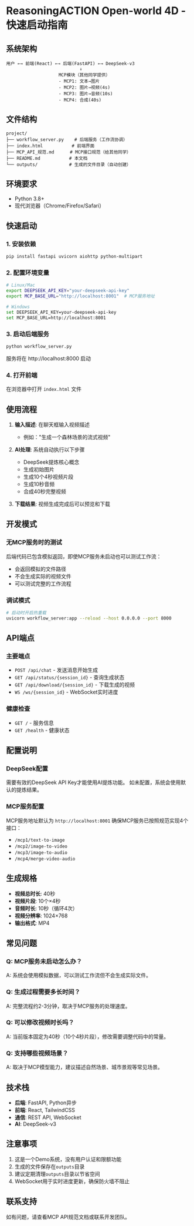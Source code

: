 # ReasoningACTION Open-world 4D - 快速启动指南

## 系统架构
```
用户 ←→ 前端(React) ←→ 后端(FastAPI) ←→ DeepSeek-v3
                            ↓
                    MCP模块（其他同学提供）
                    - MCP1: 文本→图片
                    - MCP2: 图片→视频(4s)
                    - MCP3: 图片→音频(10s)  
                    - MCP4: 合成(40s)
```

## 文件结构
```
project/
├── workflow_server.py    # 后端服务（工作流协调）
├── index.html           # 前端界面
├── MCP_API_规范.md      # MCP接口规范（给其他同学）
├── README.md           # 本文档
└── outputs/            # 生成的文件目录（自动创建）
```

## 环境要求
- Python 3.8+
- 现代浏览器（Chrome/Firefox/Safari）

## 快速启动

### 1. 安装依赖
```bash
pip install fastapi uvicorn aiohttp python-multipart
```

### 2. 配置环境变量
```bash
# Linux/Mac
export DEEPSEEK_API_KEY="your-deepseek-api-key"
export MCP_BASE_URL="http://localhost:8001"  # MCP服务地址

# Windows
set DEEPSEEK_API_KEY=your-deepseek-api-key
set MCP_BASE_URL=http://localhost:8001
```

### 3. 启动后端服务
```bash
python workflow_server.py
```
服务将在 http://localhost:8000 启动

### 4. 打开前端
在浏览器中打开 `index.html` 文件

## 使用流程

1. **输入描述**: 在聊天框输入视频描述
   - 例如："生成一个森林场景的流式视频"

2. **AI处理**: 系统自动执行以下步骤
   - DeepSeek提炼核心概念
   - 生成初始图片
   - 生成10个4秒视频片段
   - 生成10秒音频
   - 合成40秒完整视频

3. **下载结果**: 视频生成完成后可以预览和下载

## 开发模式

### 无MCP服务时的测试
后端代码已包含模拟返回，即使MCP服务未启动也可以测试工作流：
- 会返回模拟的文件路径
- 不会生成实际的视频文件
- 可以测试完整的工作流程

### 调试模式
```bash
# 启动时开启热重载
uvicorn workflow_server:app --reload --host 0.0.0.0 --port 8000
```

## API端点

### 主要端点
- `POST /api/chat` - 发送消息开始生成
- `GET /api/status/{session_id}` - 查询生成状态
- `GET /api/download/{session_id}` - 下载生成的视频
- `WS /ws/{session_id}` - WebSocket实时进度

### 健康检查
- `GET /` - 服务信息
- `GET /health` - 健康状态

## 配置说明

### DeepSeek配置
需要有效的DeepSeek API Key才能使用AI提炼功能。
如未配置，系统会使用默认的提炼结果。

### MCP服务配置
MCP服务地址默认为 `http://localhost:8001`
确保MCP服务已按照规范实现4个接口：
- `/mcp1/text-to-image`
- `/mcp2/image-to-video`
- `/mcp3/image-to-audio`
- `/mcp4/merge-video-audio`

## 生成规格
- **视频总时长**: 40秒
- **视频片段**: 10个×4秒
- **音频时长**: 10秒（循环4次）
- **视频分辨率**: 1024×768
- **输出格式**: MP4

## 常见问题

### Q: MCP服务未启动怎么办？
A: 系统会使用模拟数据，可以测试工作流但不会生成实际文件。

### Q: 生成过程需要多长时间？
A: 完整流程约2-3分钟，取决于MCP服务的处理速度。

### Q: 可以修改视频时长吗？
A: 当前版本固定为40秒（10个4秒片段），修改需要调整代码中的常量。

### Q: 支持哪些视频场景？
A: 取决于MCP模型能力，建议描述自然场景、城市景观等常见场景。

## 技术栈
- **后端**: FastAPI, Python异步
- **前端**: React, TailwindCSS
- **通信**: REST API, WebSocket
- **AI**: DeepSeek-v3

## 注意事项
1. 这是一个Demo系统，没有用户认证和限额功能
2. 生成的文件保存在`outputs`目录
3. 建议定期清理`outputs`目录以节省空间
4. WebSocket用于实时进度更新，确保防火墙不阻止

## 联系支持
如有问题，请查看MCP API规范文档或联系开发团队。
